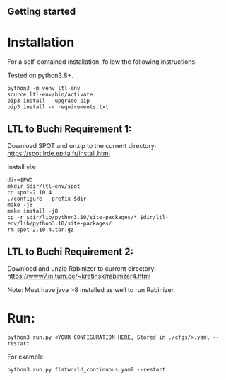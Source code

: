 ## Getting started

# Installation

For a self-contained installation, follow the following instructions.

Tested on python3.8+.
```
python3 -m venv ltl-env
source ltl-env/bin/activate
pip3 install --upgrade pip
pip3 install -r requirements.txt
```

## LTL to Buchi Requirement 1:
Download SPOT and unzip to the current directory:
https://spot.lrde.epita.fr/install.html

Install via:
```
dir=$PWD
mkdir $dir/ltl-env/spot
cd spot-2.10.4
./configure --prefix $dir
make -j8
make install -j8
cp -r $dir/lib/python3.10/site-packages/* $dir/ltl-env/lib/python3.10/site-packages/
rm spot-2.10.4.tar.gz 
```

## LTL to Buchi Requirement 2:
Download and unzip Rabinizer to current directory:
https://www7.in.tum.de/~kretinsk/rabinizer4.html

Note: Must have java >8 installed as well to run Rabinizer.

# Run:

```
python3 run.py <YOUR CONFIGURATION HERE, Stored in ./cfgs/>.yaml --restart
```
For example:
```
python3 run.py flatworld_continuous.yaml --restart
```
